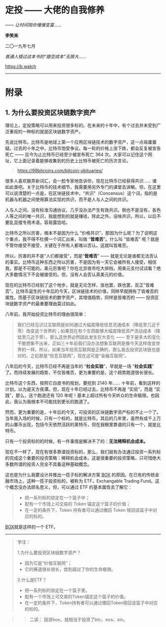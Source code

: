 # 定投 —— 大佬的自我修养

*—— 让时间陪你慢慢变富……*

**李笑来**

二〇一九年七月

*普通人错过这本书的“踏空成本”无限大……*

https://b.watch

------

# 附录

## 1. 为什么要投资区块链数字资产

理论上，定投策略可以用来投资很多标的。在未来的十年中，有个过去并未受到广泛重视的一种标的就是区块链数字资产。

先说比特币。比特币是地球上第一个应用区块链技术的数字资产，这一点毋庸置疑。过去的十年之中，比特币饱受争议。每一轮的价格上涨下跌，都会反复被宣告死亡 —— 迄今为止比特币已经至少被宣布死亡 364 次。大家可以记住这个网址，它上面记录着能够收集到的历史上比特币被死亡的历次言论。

> https://99bitcoins.com/bitcoin-obituaries/

很多人喜欢搬弄新词汇，会一脸专家地告诉你，现在比特币已经获得共识…… 诸如此类吧。关于比特币的技术细节，我需要用另外专门的课堂去讲解。但，在这里可以说清楚的一点是，在区块链技术中，“共识”（Concensus）这个词，指的是机器与机器之间使用算法实现的共识，而不是人与人之间的共识。

人与人之间，没有标准沟通协议，几乎没办法产生有效共识。倒也不是没有，各色人等之间的唯一共识，我能想到的就是赚钱，除此之外，没啥共识。所以，以后不要乱显摆专用术语，容易露馅哈。

比特币之所以厉害，根本不是因为什么 “价格共识”，那因为什么呢？为了说明这个重点，我不得不杜撰一个词汇出来，叫做 “**皆难否**”。什么叫 “皆难否” 呢？就是不管你接受不接受，关键在于所有人都难以否认。这就叫皆难否。

所以，厉害的并不是“人们都接受”，而是“**皆难否**” —— 就是无论是谁都无法否认的事实。比特币这种东西之所以厉害，不是因为有一天它会被所有人接受，相信我，那是不可能的。美元厉害吧？你在北京夜市吃大排档，用美元支付试试看？绝大多数情况下不会被接受的。但，没有人会否认真美元的价值。

现在的比特币已经到了这个地步，就是无论怎样，涨也罢，跌也罢，反正“皆难否”。比特币诞生的十年后的今天，区块链技术的价值，同样早就拥有了皆难否的属性。而基于区块链技术的数字资产，其增值趋势，同样是皆难否的 —— 投资区块链数字资产的最重要理由莫过如此。

八年前，我开始投资比特币的理由很简单：

> 我们已经见识过互联网是如何通过大幅度降低信息流通成本（降低至几近于零）改变这个世界的；如果现在有个东西能够大幅度降低资产流动成本（降低至几近于零），那么这世界必然因此发生巨大变化 —— 至于是多大的变化干脆想象不出来，正如三十年前我们没办法想象互联网是像今天这样改变世界的一样。所以，如果当年投资互联网是正确的，那么我去投资区块链也是对的，之前那是“信息互联网”，现在这可是“金融互联网”。

八年后的今天，比特币已经不再是当年的 “**社会实验**”，早就是一场 “**社会实践**” 了。而持续发展的趋势，不仅皆难否，更为重要的是，这个趋势跑道很长很长。

比特币这个东西，按照它白皮书的规划，要挖到 2140 年…… 十年前，看到这样的计划，以为是天方夜谭。但，现在十年已经过去，比特币不再是 “实验”，而是 “实践”，那么，这个跑道还有 120 年呢！基本上超过所有今天听众的生命极限。也因此，我认为我根本不可能找到更长的跑道了。

然而，更为重要的是，十年后的今天，可投资的区块链数字资产标的不止一个了。当年我入场的时候，只有一个标的，就是比特币。其后的几年里，虽然有成千上万的山寨币出现，包括今天依然活跃的莱特币，但在我眼里靠谱的只有一个，就是比特币。

只有一个投资标的的时候，有一件事情是解决不了的：**无法稀释机会成本。**

现在不一样了，现在有很多靠谱投资标的，那么，我们就有办法通过投资一系列标的完成这个重要的投资策略：稀释机会成本。这是很重要的投资策略，只可惜绝大多数所谓的投资人完全不具备这种基础概念。

这也是为什么我要设计并推出一揽子标的解决方案 [BOX](https://b.watch) 的原因。在已有的传统金融市场上，这种一揽子投资标的，被称为 ETF，Exchangable Trading Fund。这个概念没办法顾名思义，但，可以通过 ETF 的基本属性去了解它：

> * 把一系列标的锁定在一个篮子中；
> * 配有一个市场上可交易的 Token 锚定这个篮子的价值；
> * 在一定的条件下，Token 持有者可以通过缴回 Token 赎回该篮子中对应的标的。

 [BOX](https://b.watch)就是这样的一个 ETF。
 
 *****
 
 > 学注：
 > 
 > 1.为什么要投资区块链数字资产？
 > * 因为它是“价值互联网”；
 > * 它的赛道很长很长，尝到超过了你的生命极限。
 > 
 > 2.什么是ETF？
 > 
 > * 把一系列标的锁定在一个篮子里。
 > * 配有一个市场上可交易的Token锚定这个篮子的价值。
 > * 在一定的条件下，Token持有者可以通过缴回Token赎回该篮子中对应的标的。
 
 >> 二读：
 >> 投资box，就相当于投资了btc、eos、xin。
